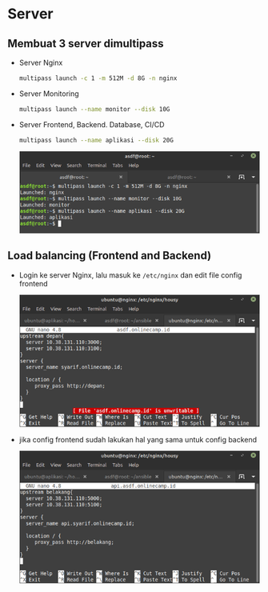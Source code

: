 # Server

## Membuat 3 server dimultipass

-   Server Nginx
    ```sh
    multipass launch -c 1 -m 512M -d 8G -n nginx
    ```
-   Server Monitoring
    ```sh
    multipass launch --name monitor --disk 10G
    ```
-   Server Frontend, Backend. Database, CI/CD
    ```sh
    multipass launch --name aplikasi --disk 20G
    ```
    ![gambar](assets/1serser.png)

## Load balancing (Frontend and Backend)

-   Login ke server Nginx, lalu masuk ke `/etc/nginx` dan edit file config frontend

    ![gambar](assets/appdepan.png)

-   jika config frontend sudah lakukan hal yang sama untuk config backend

    ![gambar](assets/appp.png)
